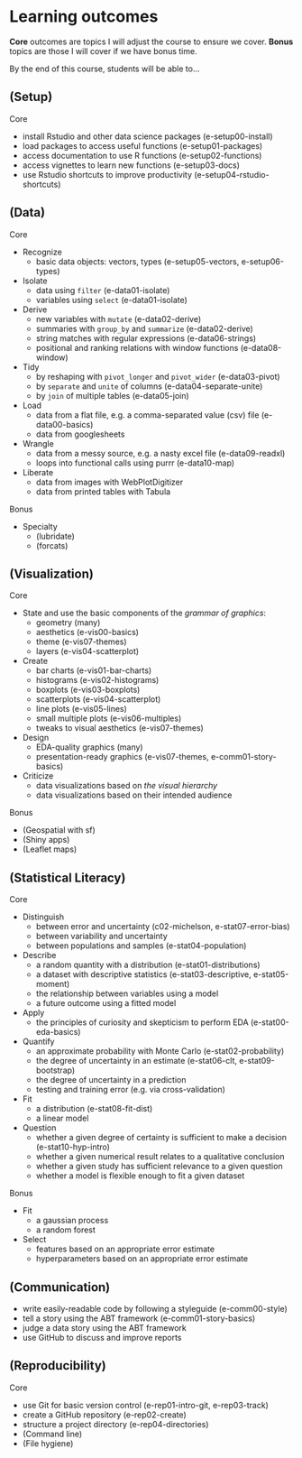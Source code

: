 # Learning outcomes
**Core** outcomes are topics I will adjust the course to ensure we cover.
**Bonus** topics are those I will cover if we have bonus time.

By the end of this course, students will be able to...

## (Setup)

Core
- install Rstudio and other data science packages (e-setup00-install)
- load packages to access useful functions (e-setup01-packages)
- access documentation to use R functions (e-setup02-functions)
- access vignettes to learn new functions (e-setup03-docs)
- use Rstudio shortcuts to improve productivity (e-setup04-rstudio-shortcuts)

## (Data)

Core
- Recognize
  - basic data objects: vectors, types (e-setup05-vectors, e-setup06-types)
- Isolate
  - data using `filter` (e-data01-isolate)
  - variables using `select` (e-data01-isolate)
- Derive
  - new variables with `mutate` (e-data02-derive)
  - summaries with `group_by` and `summarize` (e-data02-derive)
  - string matches with regular expressions (e-data06-strings)
  - positional and ranking relations with window functions (e-data08-window)
- Tidy
  - by reshaping with `pivot_longer` and `pivot_wider` (e-data03-pivot)
  - by `separate` and `unite` of columns (e-data04-separate-unite)
  - by `join` of multiple tables (e-data05-join)
- Load
  - data from a flat file, e.g. a comma-separated value (csv) file (e-data00-basics)
  - data from googlesheets
- Wrangle
  - data from a messy source, e.g. a nasty excel file (e-data09-readxl)
  - loops into functional calls using purrr (e-data10-map)
- Liberate
  - data from images with WebPlotDigitizer
  - data from printed tables with Tabula

Bonus
- Specialty
  - (lubridate)
  - (forcats)

## (Visualization)

Core
- State and use the basic components of the *grammar of graphics*:
  - geometry (many)
  - aesthetics (e-vis00-basics)
  - theme (e-vis07-themes)
  - layers (e-vis04-scatterplot)
- Create
  - bar charts (e-vis01-bar-charts)
  - histograms (e-vis02-histograms)
  - boxplots (e-vis03-boxplots)
  - scatterplots (e-vis04-scatterplot)
  - line plots (e-vis05-lines)
  - small multiple plots (e-vis06-multiples)
  - tweaks to visual aesthetics (e-vis07-themes)
- Design
  - EDA-quality graphics (many)
  - presentation-ready graphics (e-vis07-themes, e-comm01-story-basics)
- Criticize
  - data visualizations based on *the visual hierarchy*
  - data visualizations based on their intended audience

Bonus
- (Geospatial with sf)
- (Shiny apps)
- (Leaflet maps)

## (Statistical Literacy)

Core
- Distinguish
  - between error and uncertainty (c02-michelson, e-stat07-error-bias)
  - between variability and uncertainty
  - between populations and samples (e-stat04-population)
- Describe
  - a random quantity with a distribution (e-stat01-distributions)
  - a dataset with descriptive statistics (e-stat03-descriptive, e-stat05-moment)
  - the relationship between variables using a model
  - a future outcome using a fitted model
- Apply
  - the principles of curiosity and skepticism to perform EDA (e-stat00-eda-basics)
- Quantify
  - an approximate probability with Monte Carlo (e-stat02-probability)
  - the degree of uncertainty in an estimate (e-stat06-clt, e-stat09-bootstrap)
  - the degree of uncertainty in a prediction
  - testing and training error (e.g. via cross-validation)
- Fit
  - a distribution (e-stat08-fit-dist)
  - a linear model
- Question
  - whether a given degree of certainty is sufficient to make a decision (e-stat10-hyp-intro)
  - whether a given numerical result relates to a qualitative conclusion
  - whether a given study has sufficient relevance to a given question
  - whether a model is flexible enough to fit a given dataset

Bonus
- Fit
  - a gaussian process
  - a random forest
- Select
  - features based on an appropriate error estimate
  - hyperparameters based on an appropriate error estimate

## (Communication)
- write easily-readable code by following a styleguide (e-comm00-style)
- tell a story using the ABT framework (e-comm01-story-basics)
- judge a data story using the ABT framework
- use GitHub to discuss and improve reports

## (Reproducibility)

Core
- use Git for basic version control (e-rep01-intro-git, e-rep03-track)
- create a GitHub repository (e-rep02-create)
- structure a project directory (e-rep04-directories)
- (Command line)
- (File hygiene)
